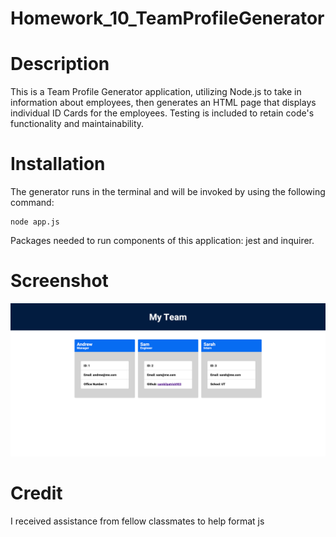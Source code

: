 # Homework_10_TeamProfileGenerator

# Description
This is a Team Profile Generator application, utilizing Node.js to take in information about employees, then generates an HTML page that displays individual ID Cards for the employees. Testing is included to retain code's functionality and maintainability.

# Installation
The generator runs in the terminal and will be invoked by using the following command:

    node app.js

Packages needed to run components of this application: jest and inquirer.

# Screenshot
![Screenshot](/assets/img/screencapture-127-0-0-1-5500-index-html-2021-10-27-19_43_09.png)

# Credit
I received assistance from fellow classmates to help format js